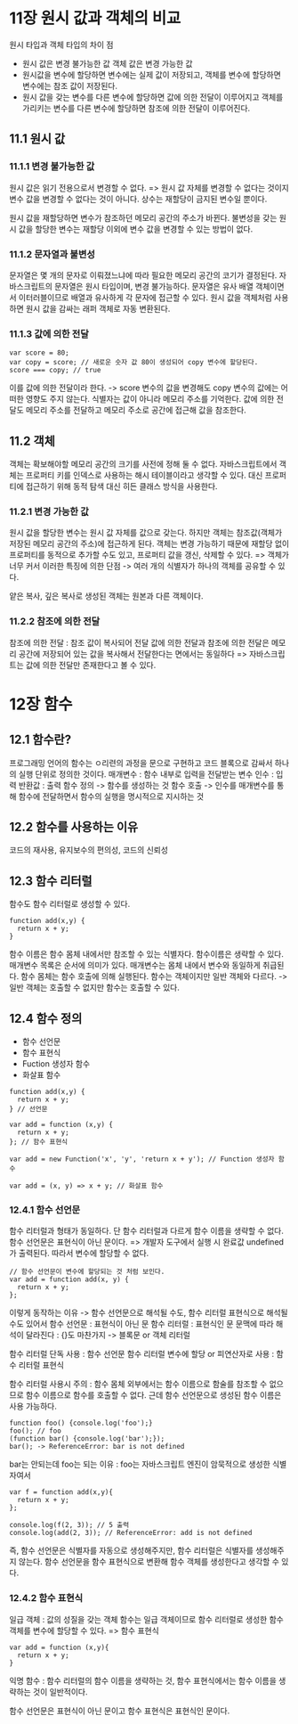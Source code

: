 # 11장 원시 값과 객체의 비교
원시 타입과 객체 타입의 차이 점
- 원시 값은 변경 불가능한 값 객체 값은 변경 가능한 값
- 원시값을 변수에 할당하면 변수에는 실제 값이 저장되고, 객체를 변수에 할당하면 변수에는 참조 값이 저장된다.
- 원시 값을 갖는 변수를 다른 변수에 할당하면 값에 의한 전달이 이루어지고 객체를 가리키는 변수를 다른 변수에 할당하면 참조에 의한 전달이 이루어진다.

## 11.1 원시 값
### 11.1.1 변경 불가능한 값
원시 값은 읽기 전용으로서 변경할 수 없다. => 원시 값 자체를 변경할 수 없다는 것이지 변수 값을 변경할 수 없다는 것이 아니다.
상수는 재할당이 금지된 변수일 뿐이다.

원시 값을 재할당하면 변수가 참조하던 메모리 공간의 주소가 바뀐다.
불변성을 갖는 원시 값을 할당한 변수는 재할당 이외에 변수 값을 변경할 수 있는 방법이 없다.

### 11.1.2 문자열과 불변성
문자열은 몇 개의 문자로 이뤄졌느냐에 따라 필요한 메모리 공간의 코기가 결정된다.
자바스크립트의 문자열은 원시 타입이며, 변경 불가능하다.
문자열은 유사 배열 객체이면서 이터러블이므로 배열과 유사하게 각 문자에 접근할 수 있다.
원시 값을 객체처럼 사용하면 원시 값을 감싸는 래퍼 객체로 자동 변환된다.

### 11.1.3 값에 의한 전달
```
var score = 80;
var copy = score; // 새로운 숫자 값 80이 생성되어 copy 변수에 할당된다.
score === copy; // true
```
이를 값에 의한 전달이라 한다. -> score 변수의 값을 변경해도 copy 변수의 값에는 어떠한 영향도 주지 않는다.
식별자는 값이 아니라 메모리 주소를 기억한다.
값에 의한 전달도 메모리 주소를 전달하고 메모리 주소로 공간에 접근해 값을 참조한다.

## 11.2 객체
객체는 확보해야할 메모리 공간의 크기를 사전에 정해 둘 수 없다.
자바스크립트에서 객체는 프로퍼티 키를 인덱스로 사용하는 해시 테이블이라고 생각할 수 있다.
대신 프로퍼티에 접근하기 위해 동적 탐색 대신 히든 클래스 방식을 사용한다.

### 11.2.1 변경 가능한 값
원시 값을 할당한 변수는 원시 값 자체를 값으로 갖는다. 하지만 객체는 참조값(객체가 저장된 메모리 공간의 주소)에 접근하게 된다.
객체는 변경 가능하기 때문에 재할당 없이 프로퍼티를 동적으로 추가할 수도 있고, 프로퍼티 값을 갱신, 삭제할 수 있다. => 객체가 너무 커서
이러한 특징에 의한 단점 -> 여러 개의 식별자가 하나의 객체를 공유할 수 있다.

얕은 복사, 깊은 복사로 생성된 객체는 원본과 다른 객체이다.

### 11.2.2 참조에 의한 전달
참조에 의한 전달 : 참조 값이 복사되어 전달
값에 의한 전달과 참조에 의한 전달은 메모리 공간에 저장되어 있는 값을 복사해서 전달한다는 면에서는 동일하다 => 자바스크립트는 값에 의한 전달만 존재한다고 볼 수 있다.

# 12장 함수
## 12.1 함수란?
프로그래밍 언어의 함수는 ㅇ리련의 과정을 문으로 구현하고 코드 블록으로 감싸서 하나의 실행 단위로 정의한 것이다.
매개변수 : 함수 내부로 입력을 전달받는 변수
인수 : 입력
반환값 : 출력
함수 정의 -> 함수를 생성하는 것
함수 호출 -> 인수를 매개변수를 통해 함수에 전달하면서 함수의 실행을 명시적으로 지시하는 것

## 12.2 함수를 사용하는 이유
코드의 재사용, 유지보수의 편의성, 코드의 신뢰성

## 12.3  함수 리터럴
함수도 함수 리터럴로 생성할 수 있다.
```
function add(x,y) {
  return x + y;
}
```
함수 이름은 함수 몸체 내에서만 참조할 수 있는 식별자다. 함수이름은 생략할 수 있다.
매개변수 목록은 순서에 의미가 있다. 매개변수는 몸체 내에서 변수와 동일하게 취급된다.
함수 몸체는 함수 호출에 의해 실행된다.
함수는 객체이지만 일반 객체와 다르다. -> 일반 객체는 호출할 수 없지만 함수는 호출할 수 있다.

## 12.4 함수 정의
- 함수 선언문
- 함수 표현식
- Fuction 생성자 함수
- 화살표 함수
```
function add(x,y) {
  return x + y;
} // 선언문

var add = function (x,y) {
  return x + y;
}; // 함수 표현식

var add = new Function('x', 'y', 'return x + y'); // Function 생성자 함수

var add = (x, y) => x + y; // 화살표 함수
```
### 12.4.1 함수 선언문
함수 리터럴과 형태가 동일하다. 단 함수 리터럴과 다르게 함수 이름을 생략할 수 없다.
함수 선언문은 표현식이 아닌 문이다. => 개발자 도구에서 실행 시 완료값 undefined가 출력된다.
따라서 변수에 할당할 수 없다.
```
// 함수 선언문이 변수에 할당되는 것 처럼 보인다.
var add = function add(x, y) {
  return x + y;
};
```
이렇게 동작하는 이유 -> 함수 선언문으로 해석될 수도, 함수 리터럴 표현식으로 해석될 수도 있어서
함수 선언문 : 표현식이 아닌 문
함수 리터럴 : 표현식인 문
문맥에 따라 해석이 달라진다 : {}도 마찬가지 -> 블록문 or 객체 리터럴

함수 리터럴 단독 사용 : 함수 선언문
함수 리터럴 변수에 할당 or 피연산자로 사용 : 함수 리터럴 표현식

함수 리터럴 사용시 주의 : 함수 몸체 외부에서는 함수 이름으로 함술를 참조할 수 없으므로 함수 이름으로 함수를 호출할 수 없다.
근데 함수 선언문으로 생성된 함수 이름은 사용 가능하다.
```
function foo() {console.log('foo');}
foo(); // foo
(function bar() {console.log('bar');});
bar(); -> ReferenceError: bar is not defined
```
bar는 안되는데 foo는 되는 이유 : foo는 자바스크립트 엔진이 암묵적으로 생성한 식별자여서
```
var f = function add(x,y){
  return x + y;
};

console.log(f(2, 3)); // 5 출력
console.log(add(2, 3)); // ReferenceError: add is not defined
```

즉, 함수 선언문은 식별자를 자동으로 생성해주지만, 함수 리터럴은 식별자를 생성해주지 않는다.
함수 선언문을 함수 표현식으로 변환해 함수 객체를 생성한다고 생각할 수 있다.

### 12.4.2 함수 표현식
일급 객체 : 값의 성질을 갖는 객체
함수는 일급 객체이므로 함수 리터럴로 생성한 함수 객체를 변수에 할당할 수 있다. => 함수 표현식
```
var add = function (x,y){
  return x + y;
}
```
익명 함수 : 함수 리터럴의 함수 이름을 생략하는 것, 함수 표현식에서는 함수 이름을 생략하는 것이 일반적이다.

함수 선언문은 표현식이 아닌 문이고 함수 표현식은 표현식인 문이다.
